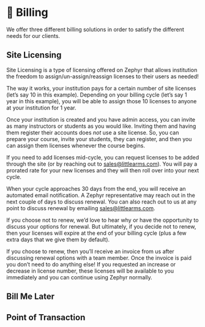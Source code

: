 # 💸 Billing

We offer three different billing solutions in order to satisfy the different needs for our clients.

## Site Licensing

Site Licensing is a type of licensing offered on Zephyr that allows institution the freedom to assign/un-assign/reassign licenses to their users as needed!

The way it works, your institution pays for a certain number of site licenses (let’s say 10 in this example). Depending on your billing cycle (let’s say 1 year in this example), you will be able to assign those 10 licenses to anyone at your institution for 1 year.

Once your institution is created and you have admin access, you can invite as many instructors or students as you would like. Inviting them and having them register their accounts does _not_ use a site license. So, you can prepare your course, invite your students, they can register, and then you can assign them licenses whenever the course begins.

If you need to add licenses mid-cycle, you can request licenses to be added through the site (or by reaching out to [sales@littlearms.com](mailto:sales@littlearms.com)). You will pay a prorated rate for your new licenses and they will then roll over into your next cycle.

When your cycle approaches 30 days from the end, you will receive an automated email notification. A Zephyr representative may reach out in the next couple of days to discuss renewal. You can also reach out to us at any point to discuss renewal by emailing [sales@littlearms.com](mailto:sales@littlearms.com).

If you choose not to renew, we’d love to hear why or have the opportunity to discuss your options for renewal. But ultimately, if you decide not to renew, then your licenses will expire at the end of your billing cycle (plus a few extra days that we give them by default).

If you choose to renew, then you’ll receive an invoice from us after discussing renewal options with a team member. Once the invoice is paid you don’t need to do anything else! If you requested an increase or decrease in license number, these licenses will be available to you immediately and you can continue using Zephyr normally.

## Bill Me Later

## Point of Transaction
